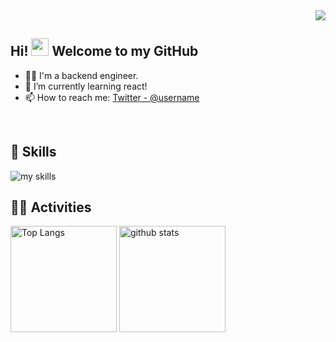 <!-- 1. GitHub usernameを変更 -->
<div align="right">
  <img src="https://komarev.com/ghpvc/?username=masa" />
</div>


<!-- 2. プロフィールや連絡先を変更 -->
##  Hi! <img src="https://media.giphy.com/media/hvRJCLFzcasrR4ia7z/giphy.gif" width="28"> Welcome to my GitHub

- 🧑‍💻 I'm a backend engineer.
- 🌱 I’m currently learning react!
- 📫 How to reach me: [Twitter - @username](https://twitter.com/username)
<br>


<!-- 3. 好きな技術スタックに変更 -->
<!-- ライトモート：theme=light, ダークモート：theme=dark -->
<!-- アイコンの選択肢一覧：https://arc.net/l/quote/zizyykfh -->
## 🌱 Skills
<img alt="my skills" src="https://skillicons.dev/icons?theme=dark&perline=7&i=php,laravel,js,html,css,mysql,tailwindcss,docker" />
<br>


<!-- 4. GitHub usernameを変更, 2箇所 -->
<!-- ライトモート：theme=light, ダークモート：theme=vue-dark  -->
## 🏃‍♀️ Activities
<div align="left"> 
  <img alt="Top Langs" height="170px" src="https://github-readme-stats.vercel.app/api?username=masa&theme=vue-dark&layout=compact" />
  <img alt="github stats" height="170px" src="https://github-readme-stats.vercel.app/api/top-langs/?username=masa&theme=vue-dark&layout=compact" />
</div>


<!--
This repository is a ✨ _special_ ✨ repository because its `README.md` (this file) appears on your GitHub profile.

Here are some ideas to get you started:

- 🔭 I’m currently working on ...
- 🌱 I’m currently learning ...
- 👯 I’m looking to collaborate on ...
- 🤔 I’m looking for help with ...
- 💬 Ask me about ...
- 📫 How to reach me: ...
- 😄 Pronouns: ...
- ⚡ Fun fact: ...
-->


